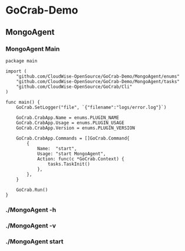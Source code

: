# GoCrab-Demo
## MongoAgent

### MongoAgent Main
```
package main

import (
	"github.com/CloudWise-OpenSource/GoCrab-Demo/MongoAgent/enums"
	"github.com/CloudWise-OpenSource/GoCrab-Demo/MongoAgent/tasks"
	"github.com/CloudWise-OpenSource/GoCrab/Cli"
)

func main() {
	GoCrab.SetLogger("file", `{"filename":"logs/error.log"}`)

	GoCrab.CrabApp.Name = enums.PLUGIN_NAME
	GoCrab.CrabApp.Usage = enums.PLUGIN_USAGE
	GoCrab.CrabApp.Version = enums.PLUGIN_VERSION

	GoCrab.CrabApp.Commands = []GoCrab.Command{
		{
			Name:  "start",
			Usage: "start MongoAgent",
			Action: func(c *GoCrab.Context) {
				tasks.TaskInit()
			},
		},
	}

	GoCrab.Run()
}

```

### ./MongoAgent -h

### ./MongoAgent -v

### ./MongoAgent start
